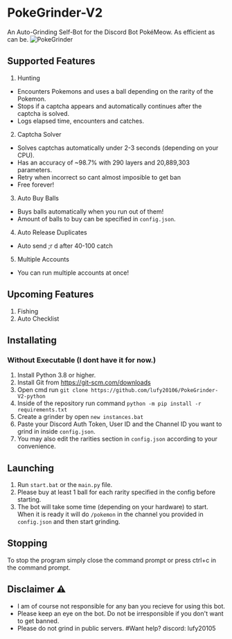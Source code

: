 # PokeGrinder-V2
An Auto-Grinding Self-Bot for the Discord Bot PokéMeow. As efficient as can be.
![PokeGrinder](https://github.com/lufy20106/PokeGrinder-V2-python/assets/144891766/7c9d8aec-3290-4e87-ae5b-5e7d45b60a67)
## Supported Features
1. Hunting
- Encounters Pokemons and uses a ball depending on the rarity of the Pokemon.
- Stops if a captcha appears and automatically continues after the captcha is solved.
- Logs elapsed time, encounters and catches.
2. Captcha Solver
- Solves captchas automatically under 2-3 seconds (depending on your CPU).
- Has an accuracy of ~98.7% with 290 layers and 20,889,303 parameters.
- Retry when incorrect so cant almost imposible to get ban
- Free forever!
3. Auto Buy Balls
- Buys balls automatically when you run out of them!
- Amount of balls to buy can be specified in `config.json`.
4. Auto Release Duplicates
- Auto send ;r d after 40-100 catch
5. Multiple Accounts
- You can run multiple accounts at once!
## Upcoming Features
1. Fishing
2. Auto Checklist
## Installating
### Without Executable (I dont have it for now.)
1. Install Python 3.8 or higher.
2. Install Git from https://git-scm.com/downloads
3. Open cmd run `git clone https://github.com/lufy20106/PokeGrinder-V2-python`
6. Inside of the repository run command `python -m pip install -r requirements.txt`
7. Create a grinder by open `new instances.bat`
8. Paste your Discord Auth Token, User ID and the Channel ID you want to grind in inside `config.json`.
9. You may also edit the rarities section in `config.json` according to your convenience.
## Launching 
1. Run `start.bat` or the `main.py` file.
2. Please buy at least 1 ball for each rarity specified in the config before starting.
3. The bot will take some time (depending on your hardware) to start. When it is ready it will do `/pokemon` in the channel you provided in `config.json` and then start grinding.
## Stopping
To stop the program simply close the command prompt or press ctrl+c in the command prompt.
## Disclaimer ⚠️
- I am of course not responsible for any ban you recieve for using this bot.
- Please keep an eye on the bot. Do not be irresponsible if you don't want to get banned.
- Please do not grind in public servers.
#Want help?
discord: lufy20105
